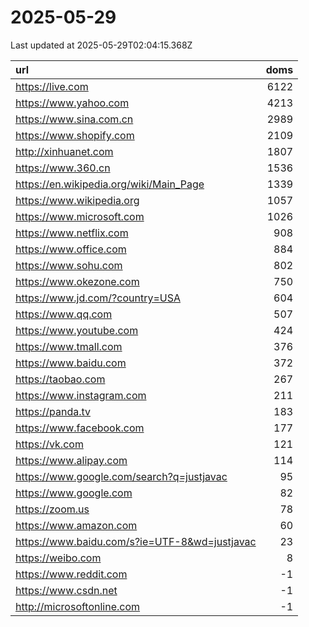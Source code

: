 # 2025-05-29

<!-- BEGIN -->
Last updated at 2025-05-29T02:04:15.368Z

url | doms
:- | -:
https://live.com | 6122
https://www.yahoo.com | 4213
https://www.sina.com.cn | 2989
https://www.shopify.com | 2109
http://xinhuanet.com | 1807
https://www.360.cn | 1536
https://en.wikipedia.org/wiki/Main_Page | 1339
https://www.wikipedia.org | 1057
https://www.microsoft.com | 1026
https://www.netflix.com | 908
https://www.office.com | 884
https://www.sohu.com | 802
https://www.okezone.com | 750
https://www.jd.com/?country=USA | 604
https://www.qq.com | 507
https://www.youtube.com | 424
https://www.tmall.com | 376
https://www.baidu.com | 372
https://taobao.com | 267
https://www.instagram.com | 211
https://panda.tv | 183
https://www.facebook.com | 177
https://vk.com | 121
https://www.alipay.com | 114
https://www.google.com/search?q=justjavac | 95
https://www.google.com | 82
https://zoom.us | 78
https://www.amazon.com | 60
https://www.baidu.com/s?ie=UTF-8&wd=justjavac | 23
https://weibo.com | 8
https://www.reddit.com | -1
https://www.csdn.net | -1
http://microsoftonline.com | -1
<!-- END -->
